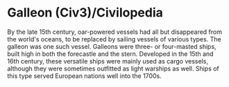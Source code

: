 # Galleon (Civ3)/Civilopedia

By the late 15th century, oar-powered vessels had all but disappeared from the world's oceans, to be replaced 
by sailing vessels of various types. The galleon was one such vessel. Galleons were three- or four-masted 
ships, built high in both the forecastle and the stern. Developed in the 15th and 16th century, these versatile 
ships were mainly used as cargo vessels, although they were sometimes outfitted as light warships as well. 
Ships of this type served European nations well into the 1700s.